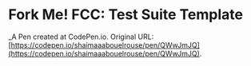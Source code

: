 # Fork Me! FCC: Test Suite Template
 _A Pen created at CodePen.io. Original URL: [https://codepen.io/shaimaaabouelrouse/pen/QWwJmJQ](https://codepen.io/shaimaaabouelrouse/pen/QWwJmJQ).

 